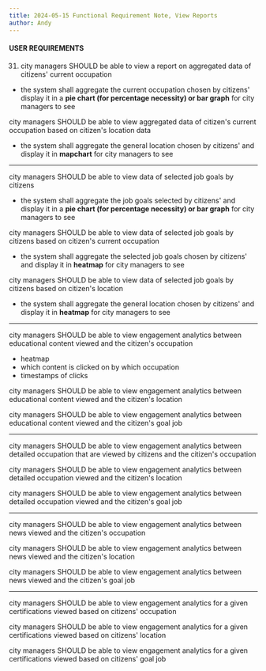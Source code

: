 ```yaml
---
title: 2024-05-15 Functional Requirement Note, View Reports
author: Andy
---
```


#### USER REQUIREMENTS

31. city managers SHOULD be able to view a report on aggregated data of citizens' current occupation 

- the system shall aggregate the current occupation chosen by citizens'  display it in a **pie chart (for percentage necessity) or bar graph** for city managers to see

city managers SHOULD be able to view aggregated data of citizen's current occupation based on citizen's location data

- the system shall aggregate the general location chosen by citizens' and display it in **mapchart** for city managers to see

---

city managers SHOULD be able to view data of selected job goals by citizens

- the system shall aggregate the job goals selected by citizens' and display it in a **pie chart (for percentage necessity) or bar graph** for city managers to see

city managers SHOULD be able to view data of selected job goals by citizens based on citizen's current occupation 

- the system shall aggregate the selected job goals chosen by citizens' and display it in **heatmap** for city managers to see

city managers SHOULD be able to view data of selected job goals by citizens based on citizen's location

- the system shall aggregate the general location chosen by citizens' and display it in **heatmap** for city managers to see

---

city managers SHOULD be able to view engagement analytics between educational content viewed and the citizen's occupation 

- heatmap
- which content is clicked on by which occupation
- timestamps of clicks

city managers SHOULD be able to view engagement analytics between educational content viewed and the citizen's location

city managers SHOULD be able to view engagement analytics between educational content viewed and the citizen's goal job 

---

city managers SHOULD be able to view engagement analytics between detailed occupation that are viewed by citizens and the citizen's occupation 

city managers SHOULD be able to view engagement analytics between detailed occupation viewed and the citizen's location

city managers SHOULD be able to view engagement analytics between detailed occupation viewed and the citizen's goal job 

---

city managers SHOULD be able to view engagement analytics between news viewed and the citizen's occupation 

city managers SHOULD be able to view engagement analytics between news viewed and the citizen's location

city managers SHOULD be able to view engagement analytics between news viewed and the citizen's goal job 

---

city managers SHOULD be able to view engagement analytics for a given certifications viewed based on citizens' occupation

city managers SHOULD be able to view engagement analytics for a given  certifications viewed based on citizens' location

city managers SHOULD be able to view engagement analytics for a given  certifications viewed based on citizens' goal job








